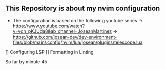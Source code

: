 ## This Repository is about my nvim configuration

- The configuration is based on the following youtube series
-> https://www.youtube.com/watch?v=vdn_pKJUda8&ab_channel=JoseanMartinez
-> https://github.com/josean-dev/dev-environment-files/blob/main/.config/nvim/lua/josean/plugins/telescope.lua


[] Configuring LSP
[] Formatting in Linting

So far by minute 45

